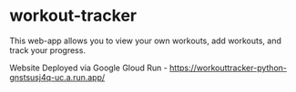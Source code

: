# workout-tracker

This web-app allows you to view your own workouts, add workouts, and track your progress.

Website Deployed via Google Gloud Run - https://workouttracker-python-gnstsusj4q-uc.a.run.app/
